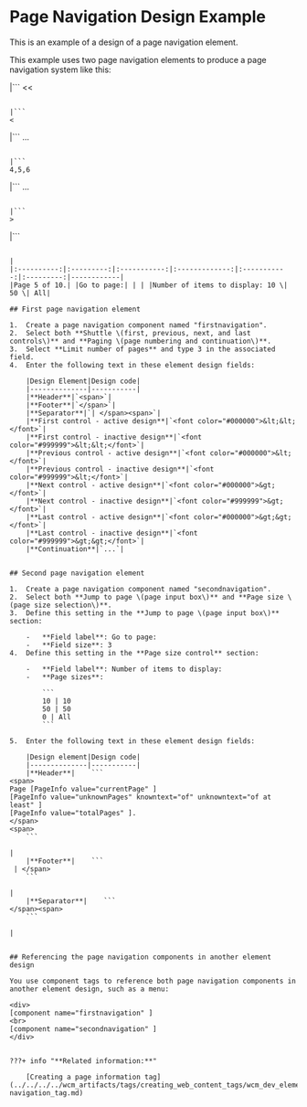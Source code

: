 # Page Navigation Design Example

This is an example of a design of a page navigation element.

This example uses two page navigation elements to produce a page navigation system like this:

|```
<<
```

|```
<
```

|```
...
```

|```
4,5,6
```

|```
...
```

|```
>
```

|```
>>
```

|
|:----------:|:---------:|:-----------:|:-------------:|:-----------:|:---------:|------------|
|Page 5 of 10.| |Go to page:| | | |Number of items to display: 10 \| 50 \| All|

## First page navigation element

1.  Create a page navigation component named "firstnavigation".
2.  Select both **Shuttle \(first, previous, next, and last controls\)** and **Paging \(page numbering and continuation\)**.
3.  Select **Limit number of pages** and type 3 in the associated field.
4.  Enter the following text in these element design fields:

    |Design Element|Design code|
    |--------------|-----------|
    |**Header**|`<span>`|
    |**Footer**|`</span>`|
    |**Separator**|`| </span><span>`|
    |**First control - active design**|`<font color="#000000">&lt;&lt;</font>`|
    |**First control - inactive design**|`<font color="#999999">&lt;&lt;</font>`|
    |**Previous control - active design**|`<font color="#000000">&lt;</font>`|
    |**Previous control - inactive design**|`<font color="#999999">&lt;</font>`|
    |**Next control - active design**|`<font color="#000000">&gt;</font>`|
    |**Next control - inactive design**|`<font color="#999999">&gt;</font>`|
    |**Last control - active design**|`<font color="#000000">&gt;&gt;</font>`|
    |**Last control - inactive design**|`<font color="#999999">&gt;&gt;</font>`|
    |**Continuation**|`...`|


## Second page navigation element

1.  Create a page navigation component named "secondnavigation".
2.  Select both **Jump to page \(page input box\)** and **Page size \(page size selection\)**.
3.  Define this setting in the **Jump to page \(page input box\)** section:

    -   **Field label**: Go to page:
    -   **Field size**: 3
4.  Define this setting in the **Page size control** section:

    -   **Field label**: Number of items to display:
    -   **Page sizes**:

        ```
        10 | 10
        50 | 50
        0 | All
        ```

5.  Enter the following text in these element design fields:

    |Design element|Design code|
    |--------------|-----------|
    |**Header**|    ```
<span>
Page [PageInfo value="currentPage" ]
[PageInfo value="unknownPages" knowntext="of" unknowntext="of at least" ]
[PageInfo value="totalPages" ].
</span>
<span>
    ```

|
    |**Footer**|    ```
 | </span>
    ```

|
    |**Separator**|    ```
</span><span>
    ```

|


## Referencing the page navigation components in another element design

You use component tags to reference both page navigation components in another element design, such as a menu:

```
    <div>
    [component name="firstnavigation" ]
    <br>
    [component name="secondnavigation" ]
    </div>
```

???+ info "**Related information:**" 
 
    [Creating a page information tag](../../../../wcm_artifacts/tags/creating_web_content_tags/wcm_dev_elements_page-navigation_tag.md)


